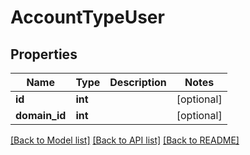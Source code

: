 # AccountTypeUser

## Properties
Name | Type | Description | Notes
------------ | ------------- | ------------- | -------------
**id** | **int** |  | [optional] 
**domain_id** | **int** |  | [optional] 

[[Back to Model list]](../../README.md#documentation-for-models) [[Back to API list]](../../README.md#documentation-for-api-endpoints) [[Back to README]](../../README.md)

